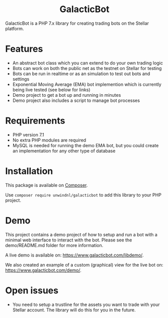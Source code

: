 <h1 align="center">GalacticBot</h1>

GalacticBot is a PHP 7.x library for creating trading bots on the Stellar platform.

# Features

- An abstract bot class which you can extend to do your own trading logic
- Bots can work on both the public net as the testnet on Stellar for testing
- Bots can be run in realtime or as an simulation to test out bots and settings
- Exponential Moving Average (EMA) bot implemention which is currently being live tested (see below for links)
- Demo project to get a bot up and running in minutes
- Demo project also includes a script to manage bot processes

# Requirements

- PHP version 7.1
- No extra PHP modules are required 
- MySQL is needed for running the demo EMA bot, but you could create an implementation for any other type of database

# Installation

This package is available on [Composer](https://packagist.org/packages/unwindnl/galacticbot).

Use ```composer require unwindnl/galacticbot``` to add this library to your PHP project.

# Demo

This project contains a demo project of how to setup and run a bot with a minimal web interface to interact with the bot. Please see the demo/README.md folder for more information.

A live demo is available on: https://www.galacticbot.com/libdemo/.

We also created an example of a custom (graphical) view for the live bot on: https://www.galacticbot.com/demo/.

# Open issues 

- You need to setup a trustline for the assets you want to trade with your Stellar account. The library will do this for you in the future.

